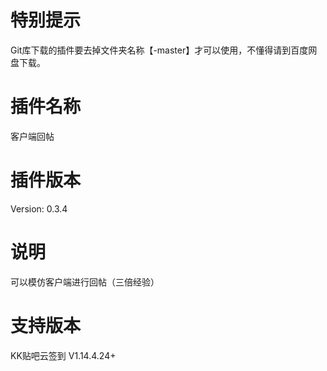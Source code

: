 # 特别提示
Git库下载的插件要去掉文件夹名称【-master】才可以使用，不懂得请到百度网盘下载。
# 插件名称
客户端回帖
# 插件版本
Version: 0.3.4
# 说明
可以模仿客户端进行回帖（三倍经验）
# 支持版本
KK贴吧云签到 V1.14.4.24+
